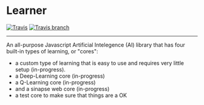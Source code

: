 # Learner

[![Travis](https://travis-ci.org/Lazerbeak12345/Learner.svg?branch=master)](https://travis-ci.org/Lazerbeak12345/Learner.js)
[![Travis branch](https://travis-ci.org/Lazerbeak12345/Learner.svg?branch=develop)](https://travis-ci.org/Lazerbeak12345/Learner.js)

---

An all-purpose Javascript Artificial Intelegence (AI) library that has four built-in types of learning, or "cores":

* a custom type of learning that is easy to use and requires very little setup (in-progress).
* a Deep-Learning core (in-progress)
* a Q-Learning core (in-progress)
* and a sinapse web core (in-progress)
* a test core to make sure that things are a OK
